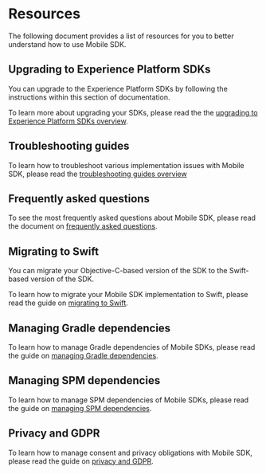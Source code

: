 # Resources

The following document provides a list of resources for you to better understand how to use Mobile SDK.

## Upgrading to Experience Platform SDKs

You can upgrade to the Experience Platform SDKs by following the instructions within this section of documentation.

To learn more about upgrading your SDKs, please read the the [upgrading to Experience Platform SDKs overview](../upgrade-platform-sdks/index.md).

## Troubleshooting guides

To learn how to troubleshoot various implementation issues with Mobile SDK, please read the [troubleshooting guides overview](../troubleshooting-guides/index.md)

## Frequently asked questions

To see the most frequently asked questions about Mobile SDK, please read the document on [frequently asked questions](../faq.md).

## Migrating to Swift

You can migrate your Objective-C-based version of the SDK to the Swift-based version of the SDK.

To learn how to migrate your Mobile SDK implementation to Swift, please read the guide on [migrating to Swift](https://developer.adobe.com/client-sdks/previous-versions/documentation/migrate-to-swift/).

## Managing Gradle dependencies

To learn how to manage Gradle dependencies of Mobile SDKs, please read the guide on [managing Gradle dependencies](../manage-gradle-dependencies.md).

## Managing SPM dependencies

To learn how to manage SPM dependencies of Mobile SDKs, please read the guide on [managing SPM dependencies](../manage-spm-dependencies.md).

## Privacy and GDPR

To learn how to manage consent and privacy obligations with Mobile SDK, please read the guide on [privacy and GDPR](../privacy-and-gdpr.md).
